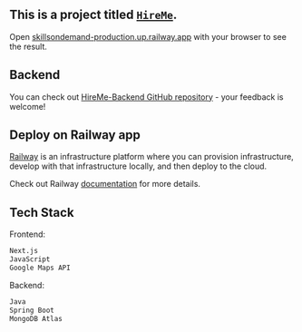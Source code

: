 ## This is a project titled [`HireMe`](https://skillsondemand-production.up.railway.app/gallery?location=Stockholm,%20Sweden&service=).

Open [skillsondemand-production.up.railway.app](skillsondemand-production.up.railway.app) with your browser to see the result.

## Backend

You can check out [HireMe-Backend GitHub repository](https://github.com/omgshalihin/skillsondemand_backend/) - your feedback is welcome!

## Deploy on Railway app

[Railway](https://railway.app/) is an infrastructure platform where you can provision infrastructure, develop with that infrastructure locally, and then deploy to the cloud.

Check out Railway [documentation](https://docs.railway.app/) for more details.

## Tech Stack

Frontend:

```bash
Next.js
JavaScript
Google Maps API
```

Backend:

```bash
Java
Spring Boot
MongoDB Atlas
```
